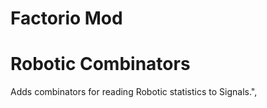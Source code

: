 # Factorio Mod
# Robotic Combinators 
Adds combinators for reading Robotic statistics to Signals.",

